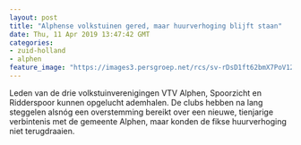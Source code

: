 ```yaml
---
layout: post
title: "Alphense volkstuinen gered, maar huurverhoging blijft staan"
date: Thu, 11 Apr 2019 13:47:42 GMT
categories: 
- zuid-holland 
- alphen 
feature_image: "https://images3.persgroep.net/rcs/sv-rDsD1ft62bmX7PoV12Io2VLw/diocontent/135648205/_fitwidth/400/?appId=21791a8992982cd8da851550a453bd7f&quality=0.7"
---
```


Leden van de drie volkstuinverenigingen VTV Alphen, Spoorzicht en Ridderspoor kunnen opgelucht ademhalen. De clubs hebben na lang steggelen alsnóg een overstemming bereikt over een nieuwe, tienjarige verbintenis met de gemeente Alphen, maar konden de fikse huurverhoging niet terugdraaien.
